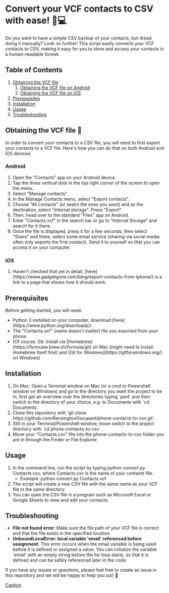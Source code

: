 <h1>Convert your VCF contacts to CSV with ease! 📱💻</h1>Do you want to have a simple CSV backup of your contacts, but dread doing it manually? Look no further! This script easily converts your VCF contacts to CSV, making it easy for you to store and access your contacts in a human-readable format.<h2>Table of Contents</h2><ol><li><a href="#obtaining-the-vcf-file" target="_new">Obtaining the VCF file</a><ol><li><a href="#android" target="_new">Obtaining the VCF file on Android</a></li><li><a href="#ios" target="_new">Obtaining the VCF file on iOS</a></li></ol></li><li><a href="#prerequisites" target="_new">Prerequisites</a></li><li><a href="#installation" target="_new">Installation</a></li><li><a href="#usage" target="_new">Usage</a></li><li><a href="#troubleshooting" target="_new">Troubleshooting</a></li></ol><h2>Obtaining the VCF file 📱</h2>In order to convert your contacts to a CSV file, you will need to first export your contacts to a VCF file. Here's how you can do that on both Android and iOS devices:<h3>Android</h3><ol><li>Open the "Contacts" app on your Android device.</li><li>Tap the three vertical dots in the top right corner of the screen to open the menu.</li><li>Select "Manage contacts".</li><li>In the Manage Contacts menu, select "Export contacts".</li><li>Choose "All contacts" (or seelct the ones you want) and as the destination, select "Internal storage". Press "Export".</li><li>Then, head over to the standard "Files" app on Android.</li><li>Enter "Contacts.vcf" in the search bar or go to "Internal Storage" and search for it there.</li><li>Once the file is displayed, press it for a few seconds, then select "Share" and there, select some email service (sharing via social media often only exports the first contact). Send it to yourself so that you can access it on your computer.</li></ol><h3>iOS</h3><ol><li>Haven't checked that yet in detail, [here](https://www.gadgetgone.com/blog/export-contacts-from-iphone/) is a link to a page that shows how it should work. </li></ol><h2>Prerequisites</h2>Before getting started, you will need:<ul><li>Python 3 installed on your computer, download [here](https://www.python.org/downloads/)</li><li>The "Contacts.vcf" (name doesn't matter) file you exported from your phone.</li><li>(Of course, Git: Install via [Homebrew](https://formulae.brew.sh/formula/git) on Mac (might need to install Homebrew itself first) and [Git for Windows](https://gitforwindows.org/) on Windows)</li></ul><h2>Installation</h2><ol><li>On Mac: Open a Terminal window on Mac (or a cmd or Powershell window on Windows) and go to the directory you want the project to be in, first get an overview over the directories typing `pwd` and then switch to the directory of your choice, e.g. to Documents with `cd Documents`.</li><li>Clone this repository with 'git clone https://github.com/KensingtonOscupant/phone-contacts-to-csv.git`.</li><li>Still in your Terminal/Powershell window, move switch to the project directory with `cd phone-contacts-to-csv`.</li><li>Move your "Contacts.csv" file into the phone-contacts-to-csv folder you are in through the Finder or File Explorer.</li></ol><h2>Usage</h2><ol><li>In the command line, run the script by typing python convert.py Contacts.csv, where Contacts.csv is the name of your contacts file.<ul><li>Example: python convert.py Contacts.vcf</li></ul></li><li>The script will create a new CSV file with the same name as your VCF file in the same directory.</li><li>You can open the CSV file in a program such as Microsoft Excel or Google Sheets to view and edit your contacts.</li></ol><h2>Troubleshooting</h2><ul><li><strong>File not found error</strong>: Make sure the file path of your VCF file is correct and that the file exists in the specified location.</li><li><strong>UnboundLocalError: local variable 'email' referenced before assignment</strong>: This error occurs when the email variable is being used before it is defined or assigned a value. You can initialize the variable 'email' with an empty string before the for loop starts, so that it is defined and can be safely referenced later in the code.</li></ul>If you have any issues or questions, please feel free to create an issue in this repository and we will be happy to help you out! 🤗

[Caption](https://example.com)
